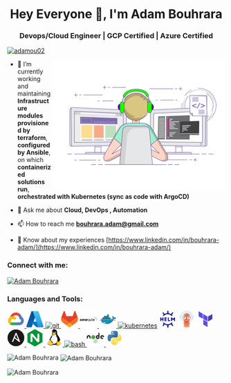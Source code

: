 <h1 align="center">Hey Everyone 👋, I'm Adam Bouhrara</h1>
<h3 align="center">Devops/Cloud Engineer | GCP Certified | Azure Certified </h3>

<p align="left"> <a href="https://github.com/ryo-ma/github-profile-trophy"><img src="https://trophygh.kolioaris.xyz/?username=adamou02" alt="adamou02" /></a> </p>

<img align="right" alt="Coding" width="400" src="https://raw.githubusercontent.com/devSouvik/devSouvik/master/gif3.gif">

- 🔭 I’m currently working and maintaining **Infrastructure modules provisioned by terraform**, **configured by Ansible**, on which **containerized solutions run**, **orchestrated with Kubernetes (sync as code with ArgoCD)**

- 💬 Ask me about **Cloud, DevOps , Automation**

- 📫 How to reach me **bouhrara.adam@gmail.com**

- 📄 Know about my experiences [https://www.linkedin.com/in/bouhrara-adam/](https://www.linkedin.com/in/bouhrara-adam/)

<h3 align="left">Connect with me:</h3>
<p align="left">
<a href="https://www.linkedin.com/in/bouhrara-adam/" target="blank"><img align="center" src="https://raw.githubusercontent.com/rahuldkjain/github-profile-readme-generator/master/src/images/icons/Social/linked-in-alt.svg" alt="Adam Bouhrara" height="30" width="40" /></a>
</p>

<h3 align="left">Languages and Tools:</h3>
<p align="left"> 
  <a href="https://cloud.google.com/" target="_blank" rel="noreferrer"> <img src="https://raw.githubusercontent.com/devicons/devicon/master/icons/googlecloud/googlecloud-original.svg" alt="googlecloud" width="40" height="40"/> </a>
  <a href="https://azure.microsoft.com/" target="_blank" rel="noreferrer"> <img src="https://raw.githubusercontent.com/devicons/devicon/master/icons/azure/azure-original.svg" alt="azure" width="40" height="40"/> </a>
  <a href="https://git-scm.com/" target="_blank" rel="noreferrer"> <img src="https://www.vectorlogo.zone/logos/git-scm/git-scm-icon.svg" alt="git" width="40" height="40"/> </a>
  <a href="https://about.gitlab.com/" target="_blank" rel="noreferrer"> <img src="https://raw.githubusercontent.com/devicons/devicon/master/icons/gitlab/gitlab-original.svg" alt="gitlab" width="40" height="40"/> </a>
  <a href="https://www.sonarsource.com/" target="_blank" rel="noreferrer"> <img src="https://raw.githubusercontent.com/devicons/devicon/master/icons/sonarqube/sonarqube-original-wordmark.svg" alt="sonarqube" width="40" height="40"/> </a>
  <a href="https://www.docker.com/" target="_blank" rel="noreferrer"> <img src="https://raw.githubusercontent.com/devicons/devicon/master/icons/docker/docker-original.svg" alt="docker" width="40" height="40"/> </a>
  <a href="https://kubernetes.io" target="_blank" rel="noreferrer"> <img src="https://www.vectorlogo.zone/logos/kubernetes/kubernetes-icon.svg" alt="kubernetes" width="40" height="40"/></a>
  <a href="https://argoproj.github.io/" target="_blank" rel="noreferrer"> <img src="https://raw.githubusercontent.com/devicons/devicon/master/icons/helm/helm-original.svg" alt="argocd" width="40" height="40"/></a>
  <a href="https://argoproj.github.io/" target="_blank" rel="noreferrer"> <img src="https://raw.githubusercontent.com/devicons/devicon/master/icons/argocd/argocd-original.svg" alt="argocd" width="40" height="40"/></a>
  <a href="https://www.terraform.io/" target="_blank" rel="noreferrer"> <img src="https://raw.githubusercontent.com/devicons/devicon/master/icons/terraform/terraform-original.svg" alt="terraform" width="40" height="40"/> </a>
  <a href="https://www.ansible.com/" target="_blank" rel="noreferrer"> <img src="https://raw.githubusercontent.com/devicons/devicon/master/icons/ansible/ansible-original.svg" alt="ansible" width="40" height="40"/> </a>
  <a href="https://www.nginx.com" target="_blank" rel="noreferrer"> <img src="https://raw.githubusercontent.com/devicons/devicon/master/icons/nginx/nginx-original.svg" alt="nginx" width="40" height="40"/> </a>
  <a href="https://www.linux.org/" target="_blank" rel="noreferrer"> <img src="https://raw.githubusercontent.com/devicons/devicon/master/icons/linux/linux-original.svg" alt="linux" width="40" height="40"/> </a>
  <a href="https://www.gnu.org/software/bash/" target="_blank" rel="noreferrer"> <img src="https://www.vectorlogo.zone/logos/gnu_bash/gnu_bash-icon.svg" alt="bash" width="40" height="40"/> </a>
  <a href="https://nodejs.org" target="_blank" rel="noreferrer"> <img src="https://raw.githubusercontent.com/devicons/devicon/master/icons/nodejs/nodejs-original-wordmark.svg" alt="nodejs" width="40" height="40"/> </a>
  <a href="https://www.python.org" target="_blank" rel="noreferrer"> <img src="https://raw.githubusercontent.com/devicons/devicon/master/icons/python/python-original.svg" alt="python" width="40" height="40"/> </a>
</p>

<p><img align="left" src="https://github-readme-stats.vercel.app/api/top-langs?username=adamou02&show_icons=true&locale=en&layout=compact&theme=dark" alt="Adam Bouhrara" /></p>

<p>&nbsp;<img align="center" src="https://github-readme-stats.vercel.app/api?username=adamou02&show_icons=true&locale=en&theme=dark" alt="Adam Bouhrara" /></p>

<p><img align="center" src="https://github-readme-streak-stats-inky-nu.vercel.app?user=Adamou02&theme=dark&dates=5FDCEB" alt="Adam Bouhrara" /></p>


